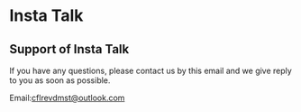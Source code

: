 # Insta Talk
## Support of Insta Talk

If you have any questions, please contact us by this email and we give reply to you as soon as possible.

Email:cflrevdmst@outlook.com
